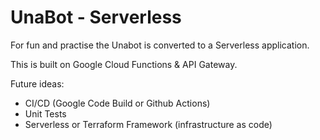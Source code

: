 # UnaBot - Serverless

For fun and practise the Unabot is converted to a Serverless application.

This is built on Google Cloud Functions & API Gateway.

Future ideas:
- CI/CD (Google Code Build or Github Actions)
- Unit Tests
- Serverless or Terraform Framework (infrastructure as code)